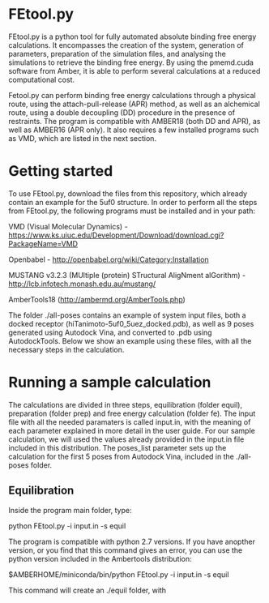 # FEtool.py

FEtool.py is a python tool for fully automated absolute binding free energy calculations. It encompasses the creation of the system, generation of parameters, preparation of the simulation files, and analysing the simulations to retrieve the binding free energy. By using the pmemd.cuda software from Amber, it is able to perform several calculations at a reduced computational cost.

Fetool.py can perform binding free energy calculations through a physical route, using the attach-pull-release (APR) method, as well as an alchemical route, using a double decoupling (DD) procedure in the presence of restraints. The program is compatible with AMBER18 (both DD and APR), as well as AMBER16 (APR only). It also requires a few installed programs such as VMD, which are listed in the next section. 

# Getting started

To use FEtool.py, download the files from this repository, which already contain an example for the 5uf0 structure. In order to perform all the steps from FEtool.py, the following programs must be installed and in your path:

VMD (Visual Molecular Dynamics) - https://www.ks.uiuc.edu/Development/Download/download.cgi?PackageName=VMD

Openbabel - http://openbabel.org/wiki/Category:Installation

MUSTANG v3.2.3 (MUltiple (protein) STructural AligNment alGorithm) - http://lcb.infotech.monash.edu.au/mustang/

AmberTools18 (http://ambermd.org/AmberTools.php)

The folder ./all-poses contains an example of system input files, both a docked receptor (hiTanimoto-5uf0_5uez_docked.pdb), as well as 9 poses generated using Autodock Vina, and converted to .pdb using AutodockTools. Below we show an example using these files, with all the necessary steps in the calculation. 

# Running a sample calculation

The calculations are divided in three steps, equilibration (folder equil), preparation (folder prep) and free energy calculation (folder fe). The input file with all the needed paramaters is called input.in, with the meaning of each parameter explained in more detail in the user guide. For our sample calculation, we will used the values already provided in the input.in file included in this distribution. The poses_list parameter sets up the calculation for the first 5 poses from Autodock Vina, included in the ./all-poses folder. 

## Equilibration

Inside the program main folder, type:

python FEtool.py -i input.in -s equil

The program is compatible with python 2.7 versions. If you have anopther version, or you find that this command gives an error, you can use the python version included in the Ambertools distribution:

$AMBERHOME/miniconda/bin/python FEtool.py -i input.in -s equil

This command will create an ./equil folder, with 



